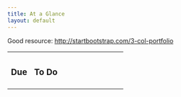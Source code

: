 ```yaml
---
title: At a Glance
layout: default
---
```


Good resource: http://startbootstrap.com/3-col-portfolio


<table id="activities" class="table table-striped table-hover">
  <tbody>

  <tr>
    <td width="20%" style="padding: 8px;"><h3>Due</h2></td>
    <td width="80%" style="padding: 8px;"><h3>To Do</h2></td>
  </tr>
</tbody>
</table>

<script>
var todayInserted = false;
var prevDate = "";

var shownDates = [];

var makeRow = function (page) {
  // Because I changed from five params to an object late.
  var url = page.url;
  var title = page.title;
  var category = page.category;
  var due = page.date;
  var after = page.release;

  var activity;
  if (page.nolink == "true") {
    activity = title;
  } else {
    activity = "<a href='" + url + "'>" + title + "</a>";  
  }

  var icon      = getIcon(category);
  var filling   = false;
  var today     = moment();
  var todayString = today.format("ddd, MMM Do");
  var m         = moment();
  var isPast    = false;
  
  var pie = "{{site.moustache}}";
  pie += "<tr>";
  pie += "<td>[[&due]]</td>";
  pie += "<td>[[&icon]] &nbsp; [[&activity]]</td>";
  pie += "</tr>";

  // If it is an assignment or a class with a date
  
  if (isValidDueDate(due)
      && isReleased(after))  {
    m = parseDueDate(due);
    
    var diff = m.diff(moment(), 'days');
    var difference = "";
    // This 'if' is redundant now... 20131118
    if (diff >= 0) {
      difference = m.from(moment());
    } else {
      // So we can have spans in the past.
      difference = m.from(moment());
    }
  
  // TODO
  if (url.indexOf("learn") != -1) {
    if (isReleased(after)) {  
      difference = "<span class='label " + 
          getRangeColor(m) + 
          " pull-right'>" +
          difference + 
          "</span>";
    }  
  }
  
  if (url.indexOf("interact") != -1) {
    difference = "<span class='label label-info pull-right'>" 
                  + "in class"
                  + "</span>";
  } // END CLASS    
  
  if (page.nolink == "true") {
    difference = "";
  }
  
  // Set the date string up, and if it has already been shown,
  // remove it from the HTML. That way, we only see any one given 
  // date once even if there are multiple entries for the day.
  var dateString = m.format("ddd, MMM Do");
  if (member(shownDates, dateString)) {
    dateString = "";
  }
  shownDates.push(dateString);
  
  
  var filling = { due: dateString,
                  activity: activity + difference, // onlyInFuture(due, difference)
                  icon: icon,
                };
  }

  if (filling) {
    
    // Insert a YOU ARE HERE
    if (!todayInserted && (today.diff(m, 'hours') - 1 >= 0)) {

      var here = "<tr class='warning'><td width='20%'>" +
        todayString +
        "</td><td>" +
        "<b>You Are Here</b> " +
        "&nbsp;&nbsp;" +
        awesome("hand-o-left") +
        "</td></tr>";
      $("#activities > tbody:last").append(here);      
      todayInserted = true;
    }
    
    // Insert the row first
    var row = Mustache.to_html(pie, filling);
    $("#activities > tbody:last").append(row);
    
  }

};

/* Generate an array of page objects */
var pages = [   
{% for page in site.pages  %}
  {% if page.title != "" %}
    {% if (page.url contains "/learn") or (page.url contains "/interact") %}
      {url: "{{site.base}}{{page.url}}", 
      title: "{{page.title}}", 
      category: "{{page.activity}}", 
      date: "{{page.date}}", 
      release: "{{page.release}}",
      nolink: "{{page.nolink}}"},
    {% endif %}    
  {% endif %}
{% endfor %}
];

var sortDueDates = function (a, b) {  
  // Pad out the due dates, so I don't always
  // have to specify an hour. And, so classes will
  // sort correctly.
  if (a.date.length < 8) {a.date = a.date + "0000";}
  if (b.date.length < 8) {b.date = b.date + "0000";}  
  if (a.date > b.date) { return 1; } else { return -1; }
};

// Add the course time to everything
for (var i = 0 ; i < pages.length ; i++ ) {
  date = pages[i].date;
  //console.log ("Checking: " + due + " - " + due.length);
  if (date.length <= 8) {
    ///console.log ("Fixing: " + due)
    pages[i].date = date + "{{site.classtime}}";
  }
}


pages.sort(sortDueDates).reverse();

for (var i = 0; i < pages.length ; i++) {
  
  makeRow(pages[i]);  
}

</script>
